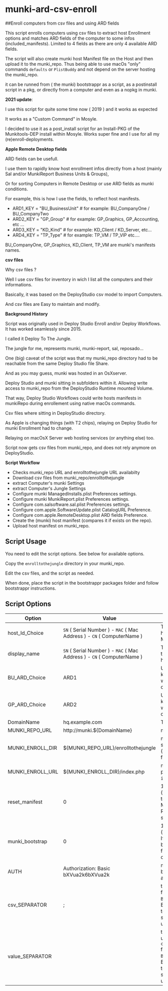 # munki-ard-csv-enroll 

##Enroll computers from csv files and using ARD fields


This script enrolls computers using csv files to extract host Enrollment options and matches ARD fields of the computer to some infos (included_manifests). Limited to 4 fields as there are only 4 available ARD fields.

The script will also create munki host Manifest file on the Host and then upload it to the munki_repo. Thus being able to use macOs "only" commands `defaults` or `PlistBuddy` and not depend on the server hosting the munki_repo.

it can be runned from ( the munki) bootstrappr as a script, as a postinstall script in a pkg, or directly from a computer and even as a nopkg in munki.

**2021 update**: 

I use this script for quite some time now ( 2019 ) and it works as expected

It works as a "Custom Command" in Mosyle. 

I decided to use it as a post_install script for an Install-PKG of the Munkitools-DEP install within Mosyle. Works super fine and I use for all my (re)enroll-deployments. 


**Apple Remote Desktop fields**

ARD fields can be usefull.

I use them to rapidly know host enrollment infos directly from a host (mainly Sal and/or MunkiReport Business Units & Groups),  

Or for sorting Computers in Remote Desktop or use ARD fields as munki conditions. 

For example, this is how I use the fields, to reflect host manifests.

- ARD1_KEY = "BU_BusinessUnit" # for example: BU_CompanyOne / BU_CompanyTwo
- ARD2_KEY = "GP_Group" # for example: GP_Graphics, GP_Accounting, etc ...
- ARD3_KEY = "KD_Kind" # for example: KD_Client / KD_Server, etc...
- ARD4_KEY = "TP_Type" # for example: TP_VM / TP_VIP etc....

BU_CompanyOne, GP_Graphics, KD_Client, TP_VM are munki's manifests names.


**csv files**

Why csv files ? 

Well I use csv files for inventory in wich I list all the computers and their informations. 

Basically, it was based on the DeployStudio csv model to import Computers. 

And csv files are Easy to maintain and modify.

**Background History**

Script was originally used in Deploy Studio Enroll and/or Deploy Workflows. 
It has worked seamlessly since 2015. 

I called it Deploy To The Jungle. 

The jungle for me, represents munki, munki-report, sal, reposado...

One (big) caveat of the script was that my munki_repo directory had to be reachable from the same Deploy Studio file Share. 

And as you may guess, munki was hosted in an OsXserver.

Deploy Studio and munki sitting in subfolders within it. Allowing write access to munki_repo from the DeployStudio Runtime mounted Volume.

That way, Deploy Studio Workflows could write hosts manifests in munkiRepo during enrollement using native macOs commands.

Csv files where sitting in DeployStudio directory.

As Apple is changing things (with T2 chips), relaying on Deploy Studio for munki Enrollment had to change. 

Relaying on macOsX Server web hosting services (or anything else) too.

Script now gets csv files from munki_repo, and does not rely anymore on DeployStudio.

**Script Workflow**

- Checks munki_repo URL and enrolltothejungle URL availabilty
- Download csv files from munki_repo/enrolltothejungle
- extract Computer's munki Settings
- extract Computer's Jungle Settings
- Configure munki ManagedInstalls.plist Preferences settings.
- Configure munki MunkiReport.plist Preferences settings.
- Configure com.salsoftware.sal.plist Preferences settings.
- Configure com.apple.SoftwareUpdate.plist CatalogURL Preference.
- Configure com.apple.RemoteDesktop.plist ARD fields Preference.
- Create the (munki) host manifest (compares it if exists on the repo).
- Upload host manifest on munki_repo. 


## Script Usage

You need to edit the script options. See below for available options.

Copy the `enrolltothejungle` directory in your munki_repo.

Edit the csv files, and the script as needed.

When done, place the script in the bootstrappr packages folder and follow bootstrappr instructions.

## Script Options


|Option|Value|Comment|
|---|---|---|
|host_Id_Choice|`SN` ( Serial Number ) - `MAC` ( Mac Address ) - `CN` ( ComputerName )| The Name of the host's `Manifest` in Munki|
|display_name| `SN` ( Serial Number ) - `MAC` ( Mac Address ) - `CN` ( ComputerName )| The `display_name` in the manifest of the host in Munki |
|BU_ARD_Choice|ARD1|Used to match Sal key ! if empty sal will not be configured|
|GP_ARD_Choice|ARD2|Used to match Sal key ! if empty sal will not be configured |
|DomainName|hq.example.com|The domain name|
|MUNKI_REPO_URL|http://munki.${DomainName} |munki_repo url|
|MUNKI_ENROLL_DIR|${MUNKI_REPO_URL}/enrolltothejungle |munki_enroll subdirectory url (containing csv files)|
|MUNKI_ENROLL_URL|${MUNKI_ENROLL_DIR}/index.php | munki_enroll upload php file (defaults to `index.php`).|
|reset_manifest|0| 1 ( if you want ) - 0 ( if you don't want ) to reset the Host Manifest in the Repo. Will be in csv soon.|
|munki_bootstrap|0| 1 ( if you want ) - 0 ( if you don't want ) If you want to bootstrap munki at first boot. Will be in csv soon.|
|AUTH|Authorization: Basic bXVua2k6bXVua2k	|munki_repo http basic authentification|"
|csv_SEPARATOR|; | the csv separator field used in the `BU_Munki_Hosts.csv`. Eventually Change to whatever separate field you use|
|value_SEPARATOR| | the field separator used in the `csv_nestedManifests` field in  `BU_Munki_Hosts.csv`. Eventually Change to whatever separate field you use|


